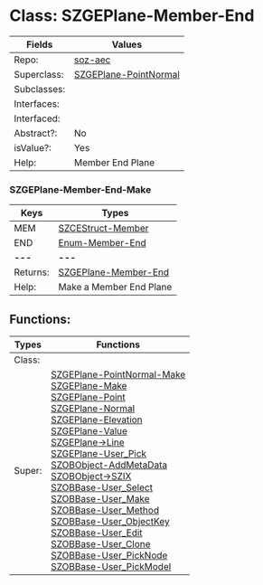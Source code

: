 
# Class:	SZGEPlane-Member-End

| Fields | Values |
| --------- | --------- |
| Repo: | [soz-aec](/repos/soz-aec.html) |
| Superclass: | [SZGEPlane-PointNormal](SZGEPlane-PointNormal.html) |
| Subclasses: |  |
| Interfaces: |  |
| Interfaced: |  |
| Abstract?: | No |
| isValue?: | Yes |
| Help: | Member End Plane |

### SZGEPlane-Member-End-Make

| Keys | Types |
| --------- | --------- |
| MEM | [SZCEStruct-Member](SZCEStruct-Member.html) |
| END | [Enum-Member-End](Enum-Member-End.html) |
| **---** | **---** |
| Returns: | [SZGEPlane-Member-End](SZGEPlane-Member-End.html) |
| Help: | Make a Member End Plane |


## Functions:

| Types | Functions |
| --------- | --------- |
| Class: |  |
| Super: | [SZGEPlane-PointNormal-Make](SZGEPlane-PointNormal.html) <br> [SZGEPlane-Make](SZGEPlane.html) <br> [SZGEPlane-Point](SZGEPlane.html) <br> [SZGEPlane-Normal](SZGEPlane.html) <br> [SZGEPlane-Elevation](SZGEPlane.html) <br> [SZGEPlane-Value](SZGEPlane.html) <br> [SZGEPlane->Line](SZGEPlane.html) <br> [SZGEPlane-User_Pick](SZGEPlane.html) <br> [SZOBObject-AddMetaData](SZOBObject.html) <br> [SZOBObject->SZIX](SZOBObject.html) <br> [SZOBBase-User_Select](SZOBBase.html) <br> [SZOBBase-User_Make](SZOBBase.html) <br> [SZOBBase-User_Method](SZOBBase.html) <br> [SZOBBase-User_ObjectKey](SZOBBase.html) <br> [SZOBBase-User_Edit](SZOBBase.html) <br> [SZOBBase-User_Clone](SZOBBase.html) <br> [SZOBBase-User_PickNode](SZOBBase.html) <br> [SZOBBase-User_PickModel](SZOBBase.html) |


